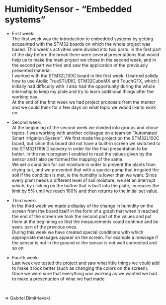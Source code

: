 # HumiditySensor - “Embedded systems”

- First week: <br> 
The first week was the introduction to embedded systems by getting acquainted with the STM32 boards on which the whole project was based. This week's activities were divided into two parts: in the first part of the day before the break there were several presentations that would help us to make the main project we chose in the second week, and in the second part we tried and saw the application of the previously presented material. <br> 
I worked with the STM32L100C board in the first week. I learned solidly how to use Atollic TrueSTUDIO, STM32CubeMX and TouchGFX, which I initially had difficulty with.
I also had the opportunity during the whole internship to keep my plate and try to learn additional things after the working day. <br> 
At the end of the first week we had project proposals from the mentor and we could think for a few days on what topic we would like to work on.


- Second week: <br> 
At the beginning of the second week we divided into groups and chose topics. I was working with another colleague on a team on "Automated Smart Irrigation System".
We first made the project on the STM32L100C board, but since this board did not have a built-in screen we switched to the STM32f769i Discovery in order for the final 
presentation to be better. In the main program I enabled to read the values ​​given by the sensor and I also performed the mapping of the same.  <br> 
We set a condition for soil moisture in order to prevent the plants from drying out, and we prevented that with a special pump that irrigated the 
soil if the condition is met, ie the humidity is lower than we want. Since every plant needs a different level of soil moisture, we set an interrupt which, 
by clicking on the button that is built into the plate, increases the limit by 5% until we reach 100% and then returns to the initial set value.


- Third week: <br> 
In the third week we made a display of the change in humidity on the screen from the board itself in the form of a graph that when it reached the end of 
the screen we took the second part of the values and put them at the beginning so that the measurements could continue and be seen. part of the previous ones. <br> 
During this week we have created special conditions with which appropriate messages appear on the screen. For example a message if the sensor is not in the 
ground or the sensor is not well connected and so on.


- Fourth week: <br> 
Last week we tested the project and saw what little things we could add to make it look better (such as changing the colors on the screen).  <br> 
Once we were sure that everything was working as we wanted we had to make a presentation of what we had made.
 <br> 

 => Gabriel Dimitrievski

